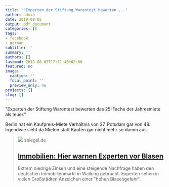 ```yaml
---
title: '"Experten der Stiftung Warentest bewerten ...'
author: admin
date: 2019-08-05
output: pdf_document
categories: []
tags:
- facebook
- german
subtitle: ''
summary: ''
authors: []
lastmod: 2019-08-05T17:11:40+02:00
featured: no
image:
  caption: ''
  focal_point: ''
  preview_only: no
projects: []
slug: []
---
```

"Experten der Stiftung Warentest bewerten das 25-Fache der Jahresmiete als teuer."

Berlin hat ein Kaufpreis-Miete Verhältnis von 37, Potsdam gar von 48. Irgendwie sieht da Mieten statt Kaufen gar nicht mehr so dumm aus.
> [![](https://cdn.prod.www.spiegel.de/images/9aef2741-0001-0004-0000-000001455153_w1280_r1.77_fpx66_fpy54.99.jpg)](https://www.spiegel.de/wirtschaft/soziales/immobilien-hier-warnen-experten-vor-blasen-a-1280273.html)
> spiegel.de
> ## [Immobilien: Hier warnen Experten vor Blasen](https://www.spiegel.de/wirtschaft/soziales/immobilien-hier-warnen-experten-vor-blasen-a-1280273.html)
>
>Extrem niedrige Zinsen und eine steigende Nachfrage haben den deutschen Immobilienmarkt in Wallung gebracht. Experten sehen in vielen Großstädten Anzeichen einer "hohen Blasengefahr".

